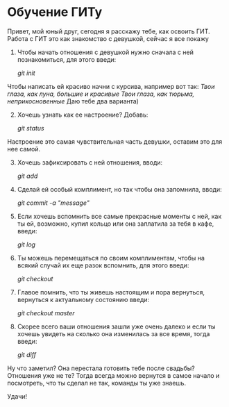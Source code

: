 # Обучение ГИТу

Привет, мой юный друг, сегодня я расскажу тебе, как освоить ГИТ. Работа с ГИТ это как знакомство с девушкой, сейчас я все покажу

1. Чтобы начать отношения с девушкой нужно сначала с ней познакомиться, для этого введи:

    _git init_

Чтобы написать ей красиво начни с курсива, например вот так:
*Твои глаза, как луна, большие и красивые* 
*Твои глаза, как тюрьма, неприкосновенные* 
Даю тебе два варианта)

2. Хочешь узнать как ее настроение? Добавь:
    
    _git status_

Настроение это самая чувствительная часть девушки, оставим это для нее самой.

3. Хочешь зафиксировать с ней отношения, вводи:

    _git add_

4. Сделай ей особый комплимент, но так чтобы она запомнила, вводи:
    
    _git commit -a "message"_

5. Если хочешь вспомнить все самые прекрасные моменты с ней, как ты ей, возможно, купил кольцо или она заплатила за тебя в кафе, введи:

    _git log_

6. Ты можешь перемещаться по своим комплиментам, чтобы на всякий случай их еще разок вспомнить, для этого введи:

    _git checkout_ 

7. Главое помнить, что ты живешь настоящим и пора вернуться, вернуться к актуальному состоянию введи:

    _git checkout master_

8. Скорее всего ваши отношения зашли уже очень далеко и если ты хочешь увидеть на сколько она изменилась за все время, тогда введи: 

    _git diff_

Ну что заметил? Она перестала готовить тебе после свадьбы? Отношения уже не те? Тогда всегда можно вернутся в самое начало и посмотреть, что ты сделал не так, команды ты уже знаешь. 

Удачи!
